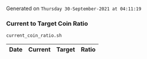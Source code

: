 Generated on `Thursday 30-September-2021 at 04:11:19`

### Current to Target Coin Ratio
`current_coin_ratio.sh`

Date|Current|Target|Ratio
---|---|---|---
